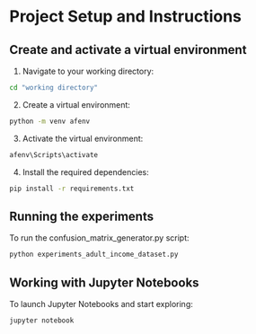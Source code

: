# Project Setup and Instructions

## Create and activate a virtual environment

1. Navigate to your working directory:
```bash
cd "working directory"
```

2. Create a virtual environment:
```bash
python -m venv afenv
```

3. Activate the virtual environment:
```bash
afenv\Scripts\activate
```

4. Install the required dependencies:
```bash
pip install -r requirements.txt
```

## Running the experiments
To run the confusion_matrix_generator.py script:
```bash
python experiments_adult_income_dataset.py
```

## Working with Jupyter Notebooks
To launch Jupyter Notebooks and start exploring:
```bash
jupyter notebook
```
